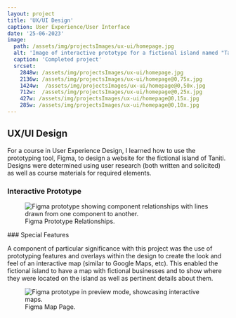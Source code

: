 ```yaml
---
layout: project
title: 'UX/UI Design'
caption: User Experience/User Interface
date: '25-06-2023'
image: 
  path: /assets/img/projectsImages/ux-ui/homepage.jpg
  alt: 'Image of interactive prototype for a fictional island named "Taniti" with logo, navigational bar, an image displaying a beach by the ocean with two boats side-by-side.'
  caption: 'Completed project'
  srcset: 
    2848w: /assets/img/projectsImages/ux-ui/homepage.jpg
    2136w: /assets/img/projectsImages/ux-ui/homepage@0,75x.jpg
    1424w:  /assets/img/projectsImages/ux-ui/homepage@0,50x.jpg
    712w:  /assets/img/projectsImages/ux-ui/homepage@0,25x.jpg
    427w: /assets/img/projectsImages/ux-ui/homepage@0,15x.jpg
    285w: /assets/img/projectsImages/ux-ui/homepage@0,10x.jpg
---
```

## UX/UI Design
For a course in User Experience Design, I learned how to use the prototyping tool, Figma, to design a website for the fictional island of Taniti. Designs were determined using user research (both written and solicited) as well as course materials for required elements.
### Interactive Prototype

<figure>
  <img src="{{site.url}}/assets/img/projectsImages/ux-ui/prototype.jpg" alt="Figma prototype showing component relationships with lines drawn from one component to another."/>
  <figcaption> Figma Prototype Relationships.</figcaption>
</figure>
### Special Features

A component of particular significance with this project was the use of prototyping features and overlays within the design to create the look and feel of an interactive map (similar to Google Maps, etc). This enabled the fictional island to have a map with fictional businesses and to show where they were located on the island as well as pertinent details about them.

<figure>
  <img src="{{site.url}}/assets/img/projectsImages/ux-ui/mapPage.jpg" alt="Figma prototype in preview mode, showcasing interactive maps."/>
  <figcaption> Figma Map Page.</figcaption>
</figure>
